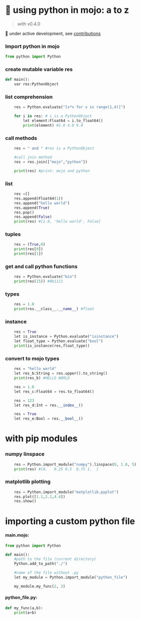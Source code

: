 # 🐍 using python in mojo: a to z

> with v0.4.0

👷 under active development, see [contributions](/contribute.md)
### Import python in mojo
```python
from python import Python
```
### create mutable variable res
```python
def main():
    var res:PythonObject 
```
### list comprehension
```python
    res = Python.evaluate("[x*x for x in range(1,4)]")

    for i in res: # i is a PythonObject
        let element:Float64 = i.to_float64()
        print(element) #1.0 4.0 9.0
```
### call methods
```python
    res = " and " #res is a PythonObject 

    #call join method
    res = res.join(["mojo","python"])

    print(res) #print: mojo and python
```
### list
```python
    res =[]
    res.append(Float64(1))
    res.append("hello world")
    res.append(True)
    res.pop()
    res.append(False)
    print(res) #[1.0, 'hello world', False]
```
### tuples
```python
    res = (True,0)
    print(res[0])
    print(res[1])
```
### get and call python functions
```python
    res = Python.evaluate("bin")
    print(res(15)) #0b1111
```
### types
```python
    res = 1.0
    print(res.__class__.__name__) #float
```

### instance
```python
    res = True
    let is_instance = Python.evaluate("isinstance")
    let float_type = Python.evaluate("bool")
    print(is_instance(res,float_type))
```

### convert to mojo types
```python
    res = "hello world"
    let res_b:String = res.upper().to_string()
    print(res_b) #HELLO WORLD

    res = 1.0
    let res_c:Float64 = res.to_float64()

    res = 123
    let res_d:Int = res.__index__()

    res = True
    let res_e:Bool = res.__bool__()

```

# with pip modules
### numpy linspace
```python
    res = Python.import_module("numpy").linspace(0, 1.0, 5)
    print(res) #[0.   0.25 0.5  0.75 1.  ]
```
### matplotlib plotting
```python
    res = Python.import_module("matplotlib.pyplot")
    res.plot([1.1,2.2,4.4])
    res.show()
```
# importing a custom python file
#### main.mojo:
```python
from python import Python

def main():
    #path to the file (current directory)
    Python.add_to_path("./")

    #name of the file without .py
    let my_module = Python.import_module("python_file")

    my_module.my_func(2, 3)
```
#### python_file.py:
```python
def my_func(a,b):
    print(a+b)
```


